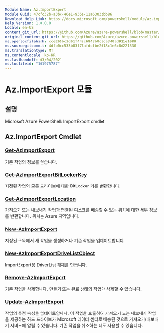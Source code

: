 ```yaml
---
Module Name: Az.ImportExport
Module Guid: 47cfc32b-a3bc-46e1-935e-11a63032bb86
Download Help Link: https://docs.microsoft.com/powershell/module/az.importexport
Help Version: 1.0.0.0
Locale: en-US
content_git_url: https://github.com/Azure/azure-powershell/blob/master/src/ImportExport/help/Az.ImportExport.md
original_content_git_url: https://github.com/Azure/azure-powershell/blob/master/src/ImportExport/help/Az.ImportExport.md
ms.openlocfilehash: cce265bc3d61f445c6843b0c1ca340ad921e1089
ms.sourcegitcommit: 4dfb0cc533b83f77afdcfbe2618c1e6c8d221330
ms.translationtype: MT
ms.contentlocale: ko-KR
ms.lasthandoff: 03/04/2021
ms.locfileid: "101975787"
---
```

# Az.ImportExport 모듈
## 설명
Microsoft Azure PowerShell: ImportExport cmdlet

## Az.ImportExport Cmdlet
### [Get-AzImportExport](Get-AzImportExport.md)
기존 작업의 정보를 얻습니다.

### [Get-AzImportExportBitLockerKey](Get-AzImportExportBitLockerKey.md)
지정된 작업의 모든 드라이브에 대한 BitLocker 키를 반환합니다.

### [Get-AzImportExportLocation](Get-AzImportExportLocation.md)
가져오기 또는 내보내기 작업과 연결된 디스크를 배송할 수 있는 위치에 대한 세부 정보를 반환합니다.
위치는 Azure 지역입니다.

### [New-AzImportExport](New-AzImportExport.md)
지정된 구독에서 새 작업을 생성하거나 기존 작업을 업데이트합니다.

### [New-AzImportExportDriveListObject](New-AzImportExportDriveListObject.md)
ImportExport용 DriverList 개체를 만듭니다.

### [Remove-AzImportExport](Remove-AzImportExport.md)
기존 작업을 삭제합니다.
만들기 또는 완료 상태의 작업만 삭제할 수 있습니다.

### [Update-AzImportExport](Update-AzImportExport.md)
작업의 특정 속성을 업데이트합니다.
이 작업을 호출하여 가져오기 또는 내보내기 작업을 제공하는 하드 드라이브가 Microsoft 데이터 센터로 배송된 것으로 가져오기/내보내기 서비스에 알릴 수 있습니다.
기존 작업을 취소하는 데도 사용할 수 있습니다.

